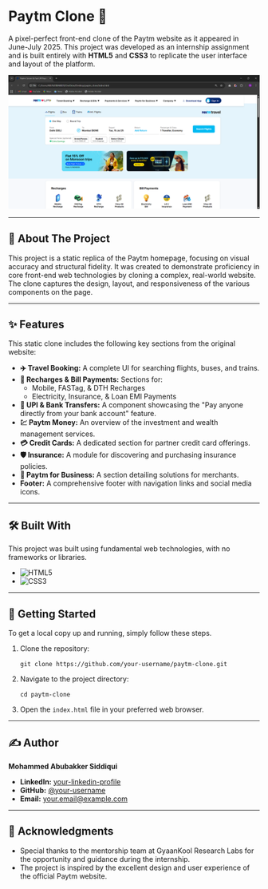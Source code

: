 # Paytm Clone 🚀

A pixel-perfect front-end clone of the Paytm website as it appeared in June-July 2025. This project was developed as an internship assignment and is built entirely with **HTML5** and **CSS3** to replicate the user interface and layout of the platform.

![Paytm Clone Screenshot](paytm-ss.png)

---

## 📖 About The Project

This project is a static replica of the Paytm homepage, focusing on visual accuracy and structural fidelity. It was created to demonstrate proficiency in core front-end web technologies by cloning a complex, real-world website. The clone captures the design, layout, and responsiveness of the various components on the page.

---

## ✨ Features

This static clone includes the following key sections from the original website:
- **✈️ Travel Booking:** A complete UI for searching flights, buses, and trains.
- **📱 Recharges & Bill Payments:** Sections for:
  - Mobile, FASTag, & DTH Recharges
  - Electricity, Insurance, & Loan EMI Payments
- **💸 UPI & Bank Transfers:** A component showcasing the "Pay anyone directly from your bank account" feature.
- **💹 Paytm Money:** An overview of the investment and wealth management services.
- **💳 Credit Cards:** A dedicated section for partner credit card offerings.
- **🛡️ Insurance:** A module for discovering and purchasing insurance policies.
- **🏢 Paytm for Business:** A section detailing solutions for merchants.
- **Footer:** A comprehensive footer with navigation links and social media icons.

---

## 🛠️ Built With

This project was built using fundamental web technologies, with no frameworks or libraries.

*   ![HTML5](https://img.shields.io/badge/html5-%23E34F26.svg?style=for-the-badge&logo=html5&logoColor=white)
*   ![CSS3](https://img.shields.io/badge/css3-%231572B6.svg?style=for-the-badge&logo=css3&logoColor=white)

---

## 🚀 Getting Started

To get a local copy up and running, simply follow these steps.

1.  Clone the repository:
    ```
    git clone https://github.com/your-username/paytm-clone.git
    ```
2.  Navigate to the project directory:
    ```
    cd paytm-clone
    ```
3.  Open the `index.html` file in your preferred web browser.

---

## ✍️ Author

**Mohammed Abubakker Siddiqui**

-   **LinkedIn:** [your-linkedin-profile](https://www.linkedin.com/in/your-profile-url)
-   **GitHub:** [@your-username](https://github.com/your-username)
-   **Email:** your.email@example.com

---

## 🙏 Acknowledgments

*   Special thanks to the mentorship team at GyaanKool Research Labs for the opportunity and guidance during the internship.
*   The project is inspired by the excellent design and user experience of the official Paytm website.

```
